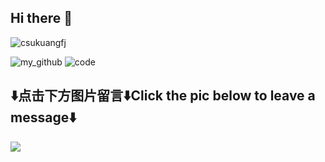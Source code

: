 ## Hi there 👋

<p align="left"> <img src="https://komarev.com/ghpvc/?username=csukuangfj" alt="csukuangfj" /> </p>


![my_github](https://github-readme-stats.vercel.app/api?username=csukuangfj)
![code](https://github-readme-stats.vercel.app/api/top-langs/?username=csukuangfj&layout=compact)

## ⬇️**点击下方图片留言**⬇️**Click the pic below to leave a message**⬇️

<!-- See also https://github.com/journey-ad/journey-ad/blob/master/README.md -->

[![](https://chat.getloli.com/room/@csukuangfj.github/svg?width=600&height=280&limit=20&theme=light&title=csukuangfj@github:%20~&fontSize=13)](https://chat.getloli.com/room/@csukuangfj.github?title=leave-a-message-for-csukuangfj)
